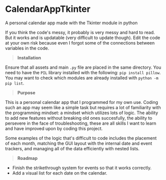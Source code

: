 # CalendarAppTkinter
A personal calendar app made with the Tkinter module in python

If you think the code's messy, it probably is very messy and hard to read. But it works and is updatable (very difficult to update though). Edit the code at your own risk because even I forgot some of the connections between variables in the code. 

> **Installation**

Ensure that all assets and main `.py` file are placed in the same directory. You need to have the `PIL` library installed with the following: `pip install pillow`. You may want to check which modules are already installed with `python -m pip list`. 

> **Purpose**

This is a personal calendar app that I programmed for my own use. Coding such an app may seem like a simple task but requires a lot of familiarity with the programming mindset: a mindset which utilizes lots of logic. The ability to add new features without breaking old ones succesfully, the ability to persevere in the face of troubleshooting, these are all skills I want to learn and have improved upon by coding this project. 

Some examples of the logic that's difficult to code includes the placement of each month, matching the GUI layout with the internal date and event trackers, and managing all of the data efficiently with nested lists. 

> **Roadmap**

 - Finish the strikethrough system for events so that it works correctly.
 - Add a visual list for each date on the calendar. 
